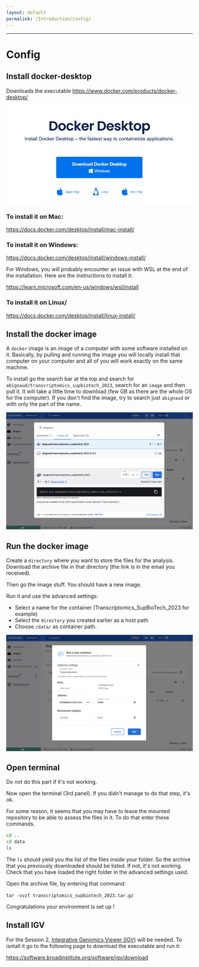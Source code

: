 ```yaml
---
layout: default
permalink: /Introduction/Config/
---
```


---
# Config

## Install docker-desktop

Downloads the executable
https://www.docker.com/products/docker-desktop/

![docker_desktop](assets/docker_desktop.png)

### To install it on Mac:
https://docs.docker.com/desktop/install/mac-install/

### To install it on Windows:
https://docs.docker.com/desktop/install/windows-install/

For Windows, you will probably encounter an issue with WSL at the end of the
installation. Here are the instructions to install it:

https://learn.microsoft.com/en-us/windows/wsl/install 

### To install it on Linux/
https://docs.docker.com/desktop/install/linux-install/


## Install the docker image

A `docker` image is an image of a computer with some software installed on it. 
Basically, by pulling and running the image you will locally install that 
computer on your computer and all of you will work exactly on the same machine.

To install go the search bar at the top and search for 
`abignaud/transcriptomics_supbiotech_2023`, search for an `image` and then pull
it. It will take a little time to download (few GB as there are the whole OS for
the computer). If you don't find the image, try to search just `abignaud` or 
with only the part of the name.

![download_image](assets/image_download.png)

## Run the docker image

Create a `directory` where you want to store the files for the analysis.
Download the archive file in that directory (the link is in the email you 
received). 

Then go the image stuff. You should have a new image.

Run it and use the advanced settings:
- Select a name for the container (Transcriptomics_SupBioTech_2023 for example)
- Select the `directory` you created earlier as a host path
- Choose `/data/` as container path.

![setting_container](assets/setting_container.png)

## Open terminal

Do not do this part if it's not working.

Now open the terminal (3rd panel). If you didn't manage to do that step, it's 
ok.

For some reason, it seems that you may have to leave the mounted repository to 
be able to assess the files in it. To do that enter these commands.

```sh
cd ..
cd data
ls 
```

The `ls` should yield you the list of the files inside your folder. So the
archive that you previously downloaded should be listed. If not, it's not 
working. Check that you have loaded the right folder in the advanced settings 
used.

Open the archive file, by entering that command:

`tar -xvzf transcriptomics_supbiotech_2023.tar.gz`

Congratulations your environment is set up !


## Install IGV 

For the Session 2,
[Integrative Genomics Viewer (IGV)](https://software.broadinstitute.org/software/igv/) 
will be needed. To isntall it go to the following page to download the 
executable and run it:

https://software.broadinstitute.org/software/igv/download
